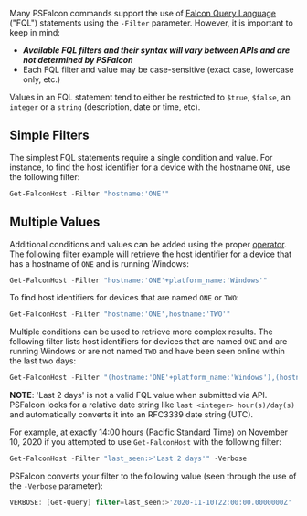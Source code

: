 Many PSFalcon commands support the use of [Falcon Query Language](https://falcon.crowdstrike.com/support/documentation/45/falcon-query-language-fql) \("FQL"\) statements using the `-Filter` parameter. However, it is important to keep in mind:

* **_Available FQL filters and their syntax will vary between APIs and are not determined by PSFalcon_**
* Each FQL filter and value may be case-sensitive (exact case, lowercase only, etc.)

Values in an FQL statement tend to either be restricted to `$true`, `$false`, an `integer` or a `string` (description, date or time, etc). 

## Simple Filters
The simplest FQL statements require a single condition and value. For instance, to find the host identifier for a device with the hostname `ONE`, use the following filter:
```powershell
Get-FalconHost -Filter "hostname:'ONE'"
```

## Multiple Values
Additional conditions and values can be added using the proper [operator](https://falcon.crowdstrike.com/support/documentation/45/falcon-query-language-fql#Operators). The following filter example will retrieve the host identifier for a device that has a hostname of `ONE` and is running Windows:
```powershell
Get-FalconHost -Filter "hostname:'ONE'+platform_name:'Windows'"
```
To find host identifiers for devices that are named `ONE` or `TWO`:
```powershell
Get-FalconHost -Filter "hostname:'ONE',hostname:'TWO'"
```
Multiple conditions can be used to retrieve more complex results. The following filter lists host identifiers for devices that are named `ONE` and are running Windows or are not named `TWO` and have been seen online within the last two days:
```powershell
Get-FalconHost -Filter "(hostname:'ONE'+platform_name:'Windows'),(hostname:!'TWO'+last_seen:>'Last 2 days')"
```
**NOTE**: 'Last 2 days' is not a valid FQL value when submitted via API. PSFalcon looks for a relative date string like `last <integer> hour(s)/day(s)` and automatically converts it into an RFC3339 date string \(UTC\).

For example, at exactly 14:00 hours \(Pacific Standard Time\) on November 10, 2020 if you attempted to use `Get-FalconHost` with the following filter:
```powershell
Get-FalconHost -Filter "last_seen:>'Last 2 days'" -Verbose
```
PSFalcon converts your filter to the following value \(seen through the use of the `-Verbose` parameter\):
```powershell
VERBOSE: [Get-Query] filter=last_seen:>'2020-11-10T22:00:00.0000000Z'
```